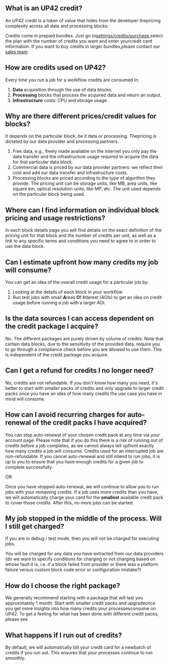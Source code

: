 ## What is an UP42 credit?
An UP42 credit is a token of value that hides from the developer thepricing complexity across all data and processing blocks.

 
Credits come in prepaid bundles. Just go to[settings/credits/purchase](https://up42.com/settings/credit/purchase),select the plan with the number of credits you want and enter yourcredit card information. If you want to buy credits in larger bundles,please contact our [sales team](mailto:sales@up42.com)

## How are credits used on UP42?

Every time you run a job for a workflow credits are consumed in:

 1. **Data** acquisition through the use of data blocks.
 2. **Processing** blocks that process the acquired data and return an output.
 4. **Infrastructure** costs: CPU and storage usage.

## Why are there different prices/credit values for blocks?

It depends on the particular block, be it data or processing. Thepricing is dictated by our data provider and processing partners.

 1. Free data, e.g., freely made available on the Internet you only pay the data transfer and the infrastructure usage required to acquire the data for that particular data block.
 2. Commercial data is priced by our data provider partners: we reflect their cost and add our data transfer and infrastructure costs.
 3. Processing blocks are priced according to the type of algorithm they provide. The pricing unit can be storage units, like MB, area units, like square km, optical resolution units, like MP, etc. The unit used depends on the particular block being used.

## Where can I find information on individual block pricing and usage restrictions?

In each block details page you will find details on the exact definition of the pricing unit for that block and the number of credits per unit, as well as a link to any specific terms and conditions you need to agree to in order to use the data block.

## Can I estimate upfront how many credits my job will consume?

You can get an idea of the overall credit usage for a particular job
by:

 1. Looking at the details of each block in your workflow
 2. Run test jobs with small **A**reas **O**f **I**nterest (AOIs) to get an idea on credit usage before running a job with a larger AOI.

## Is the data sources I can access dependent on the credit package I acquire?

No. The different packages are purely driven by volume of credits. Note that certain data blocks, due to the sensitivity of the provided data, require you to go through a compliance check before you are allowed to use them. This is independent of the credit package you acquire.


## Can I get a refund for credits I no longer need?

No, credits are not refundable. If you don't know how many you need, it's better to start with smaller packs of credits and only upgrade to larger credit packs once you have an idea of how many credits the use case you have in mind will consume.


## How can I avoid recurring charges for auto-renewal of the credit packs I have acquired?

You can stop auto-renewal of your chosen credit pack at any time via your account page. Please note that if you do this there is a risk of running out of credits before a job completes, as we cannot always tell upfront exactly how many credits a job will consume. Credits used for an interrupted job are non-refundable. If you cancel auto-renewal and still intend to run jobs, it is up to you to ensure that you have enough credits for a given job to complete successfully.

OR:

Once you have stopped auto-renewal, we will continue to allow you to run jobs with your remaining credits. If a job uses more credits than you have, we will automatically charge your card for the **smallest** available credit pack to cover those credits. After this, no more jobs can be started.

## My job stopped in the middle of the process. Will I still get charged?

If you are in debug / test mode, then you will not be charged for executing jobs.

You will be charged for any data you have extracted from our data providers (do we want to specify conditions for charging or not charging based on whose fault it is, i.e. if a block failed from provider or there was a platform failure versus custom block code error or configuration mistake?)

## How do I choose the right package?

We generally recommend starting with a package that will last you approximately 1 month. Start with smaller credit packs and upgradeonce you get more insights into how many credits your processesconsume on UP42. To get a feeling for what has been done with different credit packs, please see <link to package examples>

## What happens if I run out of credits?

By default, we will automatically bill your credit card for a newbatch of credits if you run out. This ensures that your processes continue to run smoothly.

<!-- 
Local Variables:
eval: (auto-fill-mode 0) 
eval: (visual-line-mode 1)
End:
-->

